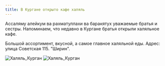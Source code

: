 ```yaml
---
title: В Кургане открыто кафе халяль
---
```

Ассаляму алейкум ва рахматуллахи ва баракятух уважаемые братья и сестры. Напоминаем, что недавно в Кургане братья открыли 
халяльное кафе. 

Большой ассортимент, вкусной, а самое главное халяльной еды. Адрес: улица Советская 115. "Ширин".


![Халяль_Курган](./Ширин4.jpeg)
![Халяль_Курган](./Ширин5.jpeg)
